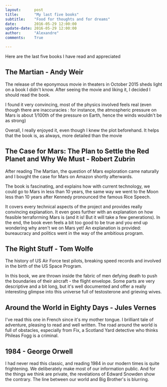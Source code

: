 ```yaml
---
layout:      post
title:       "My last five books"
subtitle:    "Food for thoughts and for dreams"
date:        2016-05-29 12:00:00
update-date: 2016-05-29 12:00:00
author:      "Alexandre"
comments:    True

---
```


Here are the last five books I have read and appreciated

## The Martian - Andy Weir
The release of the eponymous movie in theaters in October 2015 sheds light on a book I didn't know. After seeing the movie and liking it, I decided I should read the book.

I found it very convincing, most of the physics involved feels real (even though there are inaccuracies : for instance, the atmospheric pressure on Mars is about 1/100th of the pressure on Earth, hence the winds wouldn't be as strong)

Overall, I really enjoyed it, even though I knew the plot beforehand. It helps that the book is, as always, more detailed than the movie

## The Case for Mars: The Plan to Settle the Red Planet and Why We Must - Robert Zubrin
After reading The Martian, the question of Mars exploration came naturally and I bought the case for Mars on Amazon shortly afterwards.

The book is fascinating, and explains how with current technology, we could go to Mars in less than 10 years, the same way we went to the Moon less than 10 years after Kennedy pronounced the famous Rice Speech.

It covers every technical aspects of the project and provides really convincing explanation. It even goes further with an explanation on how feasible terraforming Mars is (and it is! But it will take a few generations). In the end, the book even feels a bit too good to be true and you end up wondering why aren't we on Mars yet! An explanation is provided: bureaucracy and politics went in the way of the ambitious program.

## The Right Stuff - Tom Wolfe
The history of US Air Force test pilots, breaking speed records and involved in the birth of the US Space Program.

In this book, we are thrown inside the fabric of men defying death to push the boundaries of their aircraft - the flight envelope. Some parts are very descriptive and a bit long, but it's well documented and offer a really interesting glimpse into this universe full of testosterone and grieving wives.

## Around the World in Eighty Days - Jules Vernes

I've read this one in French since it's my mother tongue. I brilliant tale of adventure, pleasing to read and well written. The road around the world is full of obstacles, especially from Fix, a Scotland Yard detective who thinks Phileas Fogg is a criminal.

## 1984 - George Orwell

I had never read this classic, and reading 1984 in our modern times is quite frightening. We deliberately make most of our information public. And for the things we think are private, the revelations of Edward Snowden show the contrary. The line between our world and Big Brother's is blurring.
